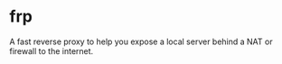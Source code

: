 # frp
A fast reverse proxy to help you expose a local server behind a NAT or firewall to the internet.
